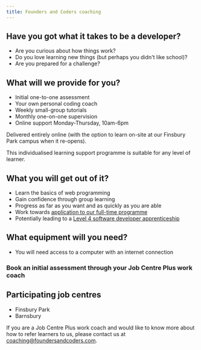 ```yaml
---
title: Founders and Coders coaching
---
```


## Have you got what it takes to be a developer?
- Are you curious about how things work?
- Do you love learning new things  (but perhaps you didn't like school)?
- Are you prepared for a challenge?

## What will we provide for you?

- Initial one-to-one assessment
- Your own personal coding coach
- Weekly small-group tutorials
- Monthly one-on-one supervision
- Online support
    Monday-Thursday, 10am-6pm

Delivered entirely online (with the option to learn on-site at our Finsbury Park campus when it re-opens).

This individualised learning support programme is suitable for any level of learner.

## What you will get out of it?
- Learn the basics of web programming
- Gain confidence through group learning
- Progress as far as you want and as quickly as you are able
- Work towards [application to our full-time programme](https://www.foundersandcoders.com/apply/)
- Potentially leading to a [Level 4 software developer apprenticeship](https://www.instituteforapprenticeships.org/apprenticeship-standards/software-developer/)

## What equipment will you need?
- You will need access to a computer with an internet connection

### Book an initial assessment through your Job Centre Plus work coach

## Participating job centres 
- Finsbury Park
- Barnsbury

If you are a Job Centre Plus work coach and would like to know more about how to refer learners to us, please contact us at coaching@foundersandcoders.com.

